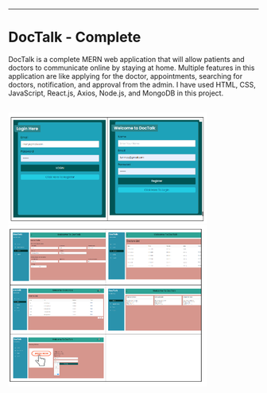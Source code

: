 
---

# DocTalk - Complete


<p>DocTalk is a complete MERN web application that will allow patients and doctors to communicate online by staying at home. Multiple features in this application are like applying for the doctor, appointments, searching for doctors, notification, and approval from the admin. I have used HTML, CSS, JavaScript, React.js, Axios, Node.js, and MongoDB in this project.</p>

<br/>


<img src="./images/final-2.png" width="400" title="profile image"/>
<img src="./images/final.png" width="400" title="profile image"/>

